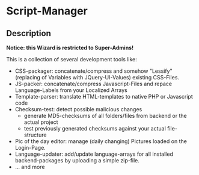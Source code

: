 
# Script-Manager

## Description

**Notice: this Wizard is restricted to Super-Admins!**

This is a collection of several development tools like:

* CSS-packager: concatenate/compress and somehow "Lessify" (replacing of Variables with JQuery-UI-Values) existing CSS-Files.
* JS-packer: concatenate/compress Javascript-Files and repace Language-Labels from your Localized Arrays
* Template-parser: translate HTML-templates to native PHP or Javascript code
* Checksum-test: detect possible malicious changes
  * generate MD5-checksums of all folders/files from backend or the actual project
  * test previously generated checksums against your actual file-structure
* Pic of the day editor: manage (daily changing) Pictures loaded on the Login-Page.
* Language-updater: add/update language-arrays for all installed backend-packages by uploading a simple zip-file.
* ... and more




